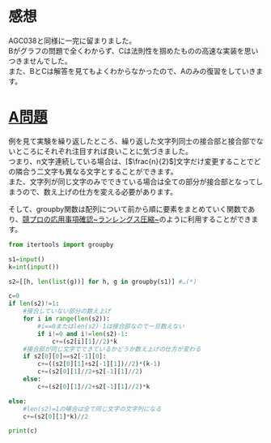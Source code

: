 # 感想

AGC038と同様に一完に留まりました。  
Bがグラフの問題で全くわからず、Cは法則性を掴めたものの高速な実装を思いつきませんでした。  
また、BとCは解答を見てもよくわからなかったので、Aのみの復習をしていきます。

# [A問題](https://atcoder.jp/contests/agc039/tasks/agc039_a)

例を見て実験を繰り返したところ、繰り返した文字列同士の接合部と接合部でないところにそれぞれ注目すれば良いことに気づきました。  
つまり、n文字連続している場合は、[$\frac{n}{2}$]文字だけ変更することでどの隣合う二文字も異なる文字とすることができます。  
また、文字列が同じ文字のみでできている場合は全ての部分が接合部となってしまうので、数え上げの仕方を変える必要があります。



そして、groupby関数は配列について前から順に要素をまとめていく関数であり、[競プロの応用事項確認\~ランレングス圧縮\~](https://qiita.com/DaikiSuyama/items/07e237b7372e7c7b3432)のように利用することができます。

```Python:answeA.py
from itertools import groupby

s1=input()
k=int(input())

s2=[[h, len(list(g))] for h, g in groupby(s1)] #…(*)

c=0
if len(s2)!=1:
    #接合していない部分の数え上げ
    for i in range(len(s2)):
        #i==0またはlen(s2)-1は接合部なので一旦数えない
        if i!=0 and i!=len(s2)-1:
            c+=(s2[i][1]//2)*k
    #接合部が同じ文字でできているかどうか数え上げの仕方が変わる
    if s2[0][0]==s2[-1][0]:
        c+=((s2[0][1]+s2[-1][1])//2)*(k-1)
        c+=(s2[0][1]//2+s2[-1][1]//2)
    else:
        c+=(s2[0][1]//2+s2[-1][1]//2)*k

else:
    #len(s2)=1の場合は全て同じ文字の文字列になる
    c+=(s2[0][1]*k)//2

print(c)
```

